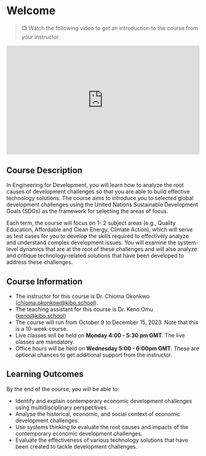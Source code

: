# Welcome

> 📺 Watch the following video to get an introduction to the course from your instructor.

<div style="position: relative; padding-bottom: 56.25%; height: 0;"><iframe src="https://www.youtube.com/embed/YxOaul__m10?si=cmX0z6Ffk6oWoU28" title="YouTube video player" frameborder="0" allow="accelerometer; autoplay; clipboard-write; encrypted-media; gyroscope; picture-in-picture" allowfullscreen style="position: absolute; top: 0; left: 0; width: 100%; height: 100%;"></iframe></div>

## Course Description

In Engineering for Development, you will learn how to analyze the root causes of development challenges so that you are able to build effective technology solutions. The course aims to introduce you to selected global development challenges using the United Nations Sustainable Development Goals (SDGs) as the framework for selecting the areas of focus.

Each term, the course will focus on 1- 2 subject areas (e.g., Quality Education, Affordable and Clean Energy, Climate Action), which will serve as test cases for you to develop the skills required to effectively analyze and understand complex development issues. You will examine the system-level dynamics that are at the root of these challenges and will also analyze and critique technology-related solutions that have been developed to address these challenges.

## Course Information

- The instructor for this course is Dr. Chioma Okonkwo (chioma.okonkow@kibo.school).
- The teaching assistant for this course is Dr. Keno Omu (keno@kibo.school)
- The course will run from October 9 to December 15, 2023. Note that this is a 10-week course.
- Live classes will be held on **Monday 4:00 - 5:30 pm GMT**. The live classes are mandatory.
- Office hours will be held on **Wednesday 5:00 - 6:00pm GMT**. These are optional chances to get additional support from the instructor.

## Learning Outcomes

By the end of the course, you will be able to:

- Identify and explain contemporary economic development challenges using multidisciplinary perspectives.
- Analyse the historical, economic, and social context of economic development challenges.
- Use systems thinking to evaluate the root causes and impacts of the contemporary economic development challenges.
- Evaluate the effectiveness of various technology solutions that have been created to tackle development challenges.

